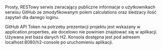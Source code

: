 Prosty, RESTowy serwis zwracający publiczne informacje o użytkownikach serwisu GitHub ze zmodyfikowanym polem calculations oraz śledzacy ilość zapytań dla danego loginu.

GitHub API Token na potrzeby prezentacji projektu jest wskazany w application.properties, ale docelowo nie powinien znajdować się w aplikacji.
Używana jest baza danych H2. Konsola dostępna jest pod adresem localhost:8080/h2-console po uruchomieniu aplikacji.
